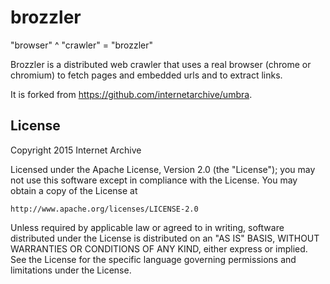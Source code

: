 brozzler
========
"browser" ^ "crawler" = "brozzler"

Brozzler is a distributed web crawler that uses a real browser (chrome or
chromium) to fetch pages and embedded urls and to extract links. 

It is forked from https://github.com/internetarchive/umbra.

License
-------

Copyright 2015 Internet Archive

Licensed under the Apache License, Version 2.0 (the "License");
you may not use this software except in compliance with the License.
You may obtain a copy of the License at

    http://www.apache.org/licenses/LICENSE-2.0

Unless required by applicable law or agreed to in writing, software
distributed under the License is distributed on an "AS IS" BASIS,
WITHOUT WARRANTIES OR CONDITIONS OF ANY KIND, either express or implied.
See the License for the specific language governing permissions and
limitations under the License.

